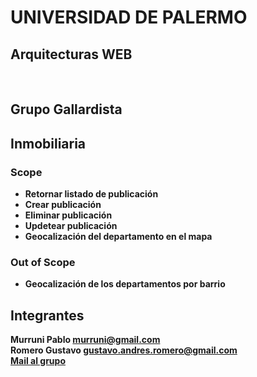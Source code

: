 <h1>UNIVERSIDAD DE PALERMO</h1>
<h2>Arquitecturas WEB</h2>
<br />
<h2>Grupo Gallardista</h2>

<p>
  <h2>Inmobiliaria</h2>
  <b>
  <b>
  <h3>Scope</h3>
    <ul>
        <li>Retornar listado de publicación</li>
        <li>Crear publicación</li>
        <li>Eliminar publicación</li>
        <li>Updetear publicación</li>
        <li>Geocalización del departamento en el mapa</li>
    </ul>
  <b>
  <b>
  <h3>Out of Scope</h3>
     <ul>
       <li>Geocalización de los departamentos por barrio</li>
    </ul>
</p>

<h2>Integrantes</h2>
<p>
  Murruni Pablo <a href='mailto:murruni@gmail.com?Subject=UP ArqWEB TP' target='_blank'>murruni@gmail.com</a><br />
  Romero Gustavo <a href='mailto:gustavo.andres.romero@gmail.com?Subject=UP%20ArqWEB%20TP' target='_blank'>gustavo.andres.romero@gmail.com</a> <br />
  <a href='mailto:murruni@gmail.com,gustavo.andres.romero@gmail.com?Subject=UP%20ArqWEB%20TP' target='_blank'>Mail al grupo</a>
  
</p>
